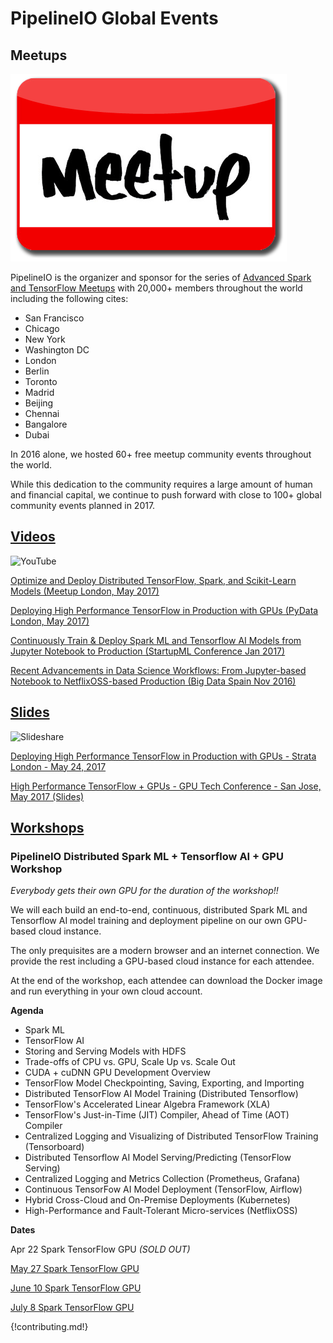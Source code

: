 # PipelineIO Global Events
## Meetups

![Meetup](/img/meetup-442x300.png)

PipelineIO is the organizer and sponsor for the series of [Advanced Spark and TensorFlow Meetups](https://www.meetup.com/Advanced-Spark-and-TensorFlow-Meetup/) with 20,000+ members throughout the world including the following cites:

* San Francisco
* Chicago
* New York
* Washington DC
* London
* Berlin
* Toronto
* Madrid 
* Beijing
* Chennai
* Bangalore
* Dubai

In 2016 alone, we hosted 60+ free meetup community events throughout the world.  

While this dedication to the community requires a large amount of human and financial capital, we continue to push forward with close to 100+ global community events planned in 2017.

## [Videos](https://www.youtube.com/playlist?list=PL7pBcJ870QHeNRBXdKirc4fdtbtbB5Xy-)
![YouTube](http://advancedspark.com/img/youtube-300x134.png)

[Optimize and Deploy Distributed TensorFlow, Spark, and Scikit-Learn Models (Meetup London, May 2017)](https://www.youtube.com/watch?v=dTDq_Z81m5M)

[Deploying High Performance TensorFlow in Production with GPUs (PyData London, May 2017)](https://www.youtube.com/watch?v=TuGszWtR0ss)

[Continuously Train & Deploy Spark ML and Tensorflow AI Models from Jupyter Notebook to Production (StartupML Conference Jan 2017)](https://www.youtube.com/embed/swiPWUxBvSc)

[Recent Advancements in Data Science Workflows: From Jupyter-based Notebook to NetflixOSS-based Production (Big Data Spain Nov 2016)](https://www.youtube.com/embed/QPI_RtIrO7g)

## [Slides](http://www.slideshare.net/cfregly)
![Slideshare](http://advancedspark.com/img/slideshare.png)

[Deploying High Performance TensorFlow in Production with GPUs - Strata London - May 24, 2017](https://www.slideshare.net/cfregly/optimize-deploy-distributed-tensorflow-spark-and-scikitlearn-models-on-gpus)

[High Performance TensorFlow + GPUs - GPU Tech Conference - San Jose, May 2017 (Slides)](https://www.slideshare.net/cfregly/high-performance-distributed-tensorflow-with-gpus-nvidia-gpu-tech-conference-may-08-2017)

## [Workshops](/training/index.md)

### PipelineIO Distributed Spark ML + Tensorflow AI + GPU Workshop
_Everybody gets their own GPU for the duration of the workshop!!_

We will each build an end-to-end, continuous, distributed Spark ML and Tensorflow AI model training and deployment pipeline on our own GPU-based cloud instance.

The only prequisites are a modern browser and an internet connection. We provide the rest including a GPU-based cloud instance for each attendee.

At the end of the workshop, each attendee can download the Docker image and run everything in your own cloud account.

**Agenda**

* Spark ML
* TensorFlow AI
* Storing and Serving Models with HDFS
* Trade-offs of CPU vs. GPU, Scale Up vs. Scale Out
* CUDA + cuDNN GPU Development Overview
* TensorFlow Model Checkpointing, Saving, Exporting, and Importing
* Distributed TensorFlow AI Model Training (Distributed Tensorflow)
* TensorFlow's Accelerated Linear Algebra Framework (XLA)
* TensorFlow's Just-in-Time (JIT) Compiler, Ahead of Time (AOT) Compiler
* Centralized Logging and Visualizing of Distributed TensorFlow Training (Tensorboard)
* Distributed Tensorflow AI Model Serving/Predicting (TensorFlow Serving)
* Centralized Logging and Metrics Collection (Prometheus, Grafana)
* Continuous TensorFow AI Model Deployment (TensorFlow, Airflow)
* Hybrid Cross-Cloud and On-Premise Deployments (Kubernetes)
* High-Performance and Fault-Tolerant Micro-services (NetflixOSS)

**Dates**

Apr 22 Spark TensorFlow GPU _(SOLD OUT)_

[May 27 Spark TensorFlow GPU](https://www.eventbrite.com/e/pipelineio-distributed-spark-ml-tensorflow-ai-gpu-workshop-tickets-33853114577?discount=ADVANCEDTENSORFLOW20)

[June 10 Spark TensorFlow GPU](https://www.eventbrite.com/e/pipelineio-distributed-spark-ml-tensorflow-ai-gpu-workshop-tickets-33971332169?discount=ADVANCEDTENSORFLOW20)

[July 8 Spark TensorFlow GPU](https://www.eventbrite.com/e/pipelineio-distributed-spark-ml-tensorflow-ai-gpu-workshop-tickets-34906919536?discount=ADVANCEDTENSORFLOW20)

{!contributing.md!}
